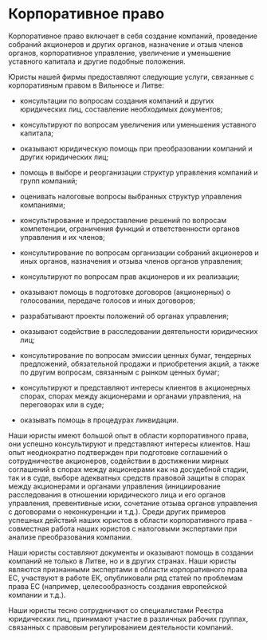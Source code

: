 # Корпоративное право

Корпоративное право включает в себя создание компаний, проведение собраний акционеров и других органов, назначение и отзыв членов органов, корпоративное управление, увеличение и уменьшение уставного капитала и другие подобные положения.

Юристы нашей фирмы предоставляют следующие услуги, связанные с корпоративным правом в Вильнюсе и Литве:

- консультации по вопросам создания компаний и других юридических лиц, составление необходимых документов;

- консультируют по вопросам увеличения или уменьшения уставного капитала;

- оказывают юридическую помощь при преобразовании компаний и других юридических лиц;

- помощь в выборе и реорганизации структур управления компаний и групп компаний;

- оценивать налоговые вопросы выбранных структур управления компаниями;

- консультирование и предоставление решений по вопросам компетенции, ограничения функций и ответственности органов управления и их членов;

- консультирование по вопросам организации собраний акционеров и иных органов, назначения и отзыва членов органов управления;

- консультируют по вопросам прав акционеров и их реализации;

- оказывают помощь в подготовке договоров (акционерных) о голосовании, передаче голосов и иных договоров;

- разрабатывают проекты положений об органах управления;

- оказывают содействие в расследовании деятельности юридических лиц;

- консультирование по вопросам эмиссии ценных бумаг, тендерных предложений, обязательной продажи и приобретения акций, а также по другим вопросам, связанным с рынком ценных бумаг;

- консультируют и представляют интересы клиентов в акционерных спорах, спорах между акционерами и органами управления, на переговорах или в суде;

- оказывать помощь в процедурах ликвидации.

Наши юристы имеют большой опыт в области корпоративного права, они успешно консультируют и представляют интересы клиентов. Наш опыт неоднократно подтвержден при подготовке соглашений о сотрудничестве акционеров, содействии в достижении мирных соглашений в спорах между акционерами как на досудебной стадии, так и в суде, выборе адекватных средств правовой защиты в спорах между акционерами и органами управления (инициирование расследования в отношении юридического лица и его органов управления, превентивные иски, сочетание отзыва органов управления с договорами о неконкуренции и т.д.). Среди других примеров успешных действий наших юристов в области корпоративного права - совместная работа наших юристов с налоговыми экспертами при анализе преобразования компании.

Наши юристы составляют документы и оказывают помощь в создании компаний не только в Литве, но и в других странах. Наши юристы являются признанными экспертами в области корпоративного права ЕС, участвуют в работе ЕК, опубликовали ряд статей по проблемам права ЕС (например, целесообразность создания европейской компании и т.д.).

Наши юристы тесно сотрудничают со специалистами Реестра юридических лиц, принимают участие в различных рабочих группах, связанных с правовым регулированием деятельности компаний.

